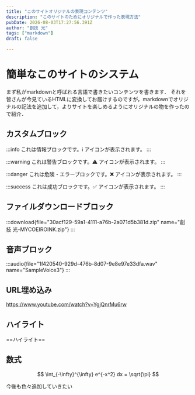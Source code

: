 ```yaml
---
title: "このサイトオリジナルの表現コンテンツ"
description: "このサイトのためにオリジナルで作った表現方法"
pubDate: 2026-08-03T17:27:56.391Z
author: "創技 光"
tags: ["markdown"]
draft: false

---
```


# 簡単なこのサイトのシステム
まず私がmarkdownと呼ばれる言語で書きたいコンテンツを書きます．
それを皆さんが今見ているHTMLに変換してお届けするのですが，markdownでオリジナルの記法を追加して，よりサイトを楽しめるようにオリジナルの物を作ったので紹介．


## カスタムブロック

:::info
これは情報ブロックです。ℹ️ アイコンが表示されます。
:::

:::warning
これは警告ブロックです。⚠️ アイコンが表示されます。
:::

:::danger
これは危険・エラーブロックです。❌ アイコンが表示されます。
:::

:::success
これは成功ブロックです。✅ アイコンが表示されます。
:::

## ファイルダウンロードブロック
:::download{file="30acf129-59a1-4111-a76b-2a071d5b381d.zip" name="創技 光-MYCOEIROINK.zip"}
:::

## 音声ブロック
:::audio{file="1f420540-929d-476b-8d07-9e8e97e33dfa.wav" name="SampleVoice3"}
:::

## URL埋め込み

https://www.youtube.com/watch?v=YgjQnrMu6rw

## ハイライト
==ハイライト==

## 数式

$$
\int_{-\infty}^{\infty} e^{-x^2} dx = \sqrt{\pi}
$$

今後も色々追加していきたい